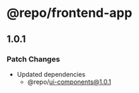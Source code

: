 # @repo/frontend-app

## 1.0.1

### Patch Changes

- Updated dependencies
  - @repo/ui-components@1.0.1

